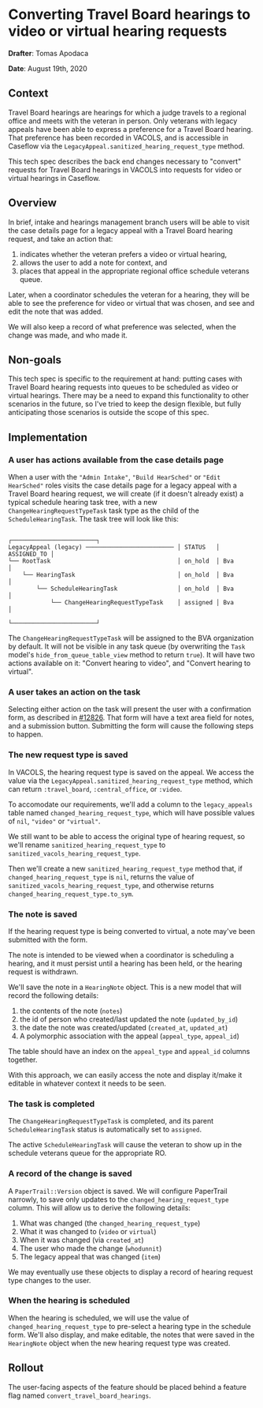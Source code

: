 # Converting Travel Board hearings to video or virtual hearing requests
**Drafter**: Tomas Apodaca

**Date**: August 19th, 2020

## Context

Travel Board hearings are hearings for which a judge travels to a regional office and meets with the veteran in person. Only veterans with legacy appeals have been able to express a preference for a Travel Board hearing. That preference has been recorded in VACOLS, and is accessible in Caseflow via the `LegacyAppeal.sanitized_hearing_request_type` method.

This tech spec describes the back end changes necessary to "convert" requests for Travel Board hearings in VACOLS into requests for video or virtual hearings in Caseflow.

## Overview

In brief, intake and hearings management branch users will be able to visit the case details page for a legacy appeal with a Travel Board hearing request, and take an action that:

1. indicates whether the veteran prefers a video or virtual hearing,
2. allows the user to add a note for context, and
3. places that appeal in the appropriate regional office schedule veterans queue.

Later, when a coordinator schedules the veteran for a hearing, they will be able to see the preference for video or virtual that was chosen, and see and edit the note that was added.

We will also keep a record of what preference was selected, when the change was made, and who made it.

## Non-goals

This tech spec is specific to the requirement at hand: putting cases with Travel Board hearing requests into queues to be scheduled as video or virtual hearings. There may be a need to expand this functionality to other scenarios in the future, so I've tried to keep the design flexible, but fully anticipating those scenarios is outside the scope of this spec.

## Implementation

### A user has actions available from the case details page

When a user with the `"Admin Intake"`, `"Build HearSched"` or `"Edit HearSched"` roles visits the case details page for a legacy appeal with a Travel Board hearing request, we will create (if it doesn't already exist) a typical schedule hearing task tree, with a new `ChangeHearingRequestTypeTask` task type as the child of the `ScheduleHearingTask`. The task tree will look like this:

```
                                                ┌────────────────────────┐
LegacyAppeal (legacy) ───────────────────────── │ STATUS   │ ASSIGNED_TO │
└── RootTask                                    │ on_hold  │ Bva         │
    └── HearingTask                             │ on_hold  │ Bva         │
        └── ScheduleHearingTask                 │ on_hold  │ Bva         │
            └── ChangeHearingRequestTypeTask    │ assigned │ Bva         │
                                                └────────────────────────┘
```

The `ChangeHearingRequestTypeTask` will be assigned to the BVA organization by default. It will not be visible in any task queue (by overwriting the `Task` model's `hide_from_queue_table_view` method to return `true`). It will have two actions available on it: "Convert hearing to video", and "Convert hearing to virtual".

### A user takes an action on the task

Selecting either action on the task will present the user with a confirmation form, as described in [#12826](https://github.com/department-of-veterans-affairs/caseflow/issues/12826). That form will have a text area field for notes, and a submission button. Submitting the form will cause the following steps to happen.



### The new request type is saved

In VACOLS, the hearing request type is saved on the appeal. We access the value via the `LegacyAppeal.sanitized_hearing_request_type` method, which can return `:travel_board`, `:central_office`, or `:video`.

To accomodate our requirements, we'll add a column to the `legacy_appeals` table named `changed_hearing_request_type`, which will have possible values of `nil`, `"video"` or `"virtual"`.

We still want to be able to access the original type of hearing request, so we'll rename `sanitized_hearing_request_type` to `sanitized_vacols_hearing_request_type`.

Then we'll create a new `sanitized_hearing_request_type` method that, if `changed_hearing_request_type` is `nil`, returns the value of `sanitized_vacols_hearing_request_type`, and otherwise returns `changed_hearing_request_type.to_sym`.

### The note is saved

If the hearing request type is being converted to virtual, a note may've been submitted with the form.

The note is intended to be viewed when a coordinator is scheduling a hearing, and it must persist until a hearing has been held, or the hearing request is withdrawn.

We'll save the note in a `HearingNote` object. This is a new model that will record the following details:

1. the contents of the note (`notes`)
2. the id of person who created/last updated the note (`updated_by_id`)
3. the date the note was created/updated (`created_at`, `updated_at`)
4. A polymorphic association with the appeal (`appeal_type`, `appeal_id`)

The table should have an index on the `appeal_type` and `appeal_id` columns together.

With this approach, we can easily access the note and display it/make it editable in whatever context it needs to be seen.

### The task is completed

The `ChangeHearingRequestTypeTask` is completed, and its parent `ScheduleHearingTask` status is automatically set to `assigned`.

The active `ScheduleHearingTask` will cause the veteran to show up in the schedule veterans queue for the appropriate RO.

### A record of the change is saved

A `PaperTrail::Version` object is saved. We will configure PaperTrail narrowly, to save only updates to the `changed_hearing_request_type` column. This will allow us to derive the following details:

1. What was changed (the `changed_hearing_request_type`)
2. What it was changed to (`video` or `virtual`)
3. When it was changed (via `created_at`)
5. The user who made the change (`whodunnit`)
6. The legacy appeal that was changed (`item`)

We may eventually use these objects to display a record of hearing request type changes to the user.

### When the hearing is scheduled

When the hearing is scheduled, we will use the value of `changed_hearing_request_type` to pre-select a hearing type in the schedule form. We'll also display, and make editable, the notes that were saved in the `HearingNote` object when the new hearing request type was created.

## Rollout

The user-facing aspects of the feature should be placed behind a feature flag named `convert_travel_board_hearings`.
